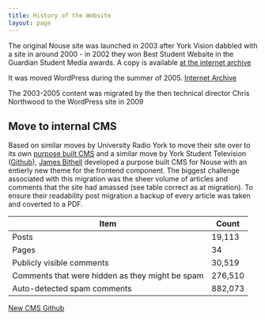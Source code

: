 ```yaml
---
title: History of the Website
layout: page
---
```


The original Nouse site was launched in 2003 after York Vision dabbled with a site in around 2000 - in 2002 they won Best Student Website in the Guardian Student Media awards. A copy is available [at the internet archive](https://web.archive.org/web/20031128104148/http://www.nouse.co.uk:80/)

It was moved WordPress during the summer of 2005. [Internet Archive](https://web.archive.org/web/20051124022528/http://www.nouse.co.uk:80/)

The 2003-2005 content was migrated by the then technical director Chris Northwood to the WordPress site in 2009

## Move to internal CMS

Based on similar moves by University Radio York to move their site over to its own [purpose built CMS](https://github.com/UniversityRadioYork/2016-site) and a similar move by York Student Television ([Github](https://github.com/YSTV)), [James Bithell](https://github.com/jbithell) developed a purpose built CMS for Nouse with an entierly new theme for the frontend component. 
The biggest challenge associated with this migration was the sheer volume of articles and comments that the site had amassed (see table correct as at migration). To ensure their readability post migration a backup of every article was taken and coverted to a PDF. 

| Item | Count |
| --- | --- |
| Posts | 19,113 |
| Pages | 34 |
| Publicly visible comments | 30,519 |
| Comments that were hidden as they might be spam | 276,510 |
| Auto-detected spam comments | 882,073 |

[New CMS Github](https://github.com/yorknouse/website)